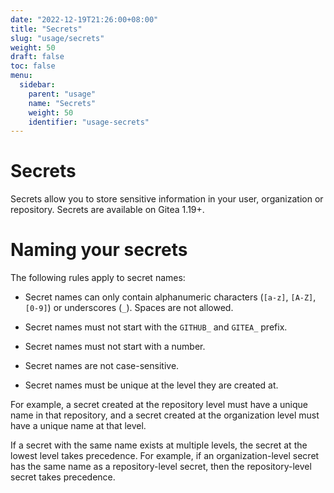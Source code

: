 ```yaml
---
date: "2022-12-19T21:26:00+08:00"
title: "Secrets"
slug: "usage/secrets"
weight: 50
draft: false
toc: false
menu:
  sidebar:
    parent: "usage"
    name: "Secrets"
    weight: 50
    identifier: "usage-secrets"
---
```


# Secrets

Secrets allow you to store sensitive information in your user, organization or repository.
Secrets are available on Gitea 1.19+.

# Naming your secrets

The following rules apply to secret names:

- Secret names can only contain alphanumeric characters (`[a-z]`, `[A-Z]`, `[0-9]`) or underscores (`_`). Spaces are not allowed.

- Secret names must not start with the `GITHUB_` and `GITEA_` prefix.

- Secret names must not start with a number.

- Secret names are not case-sensitive.

- Secret names must be unique at the level they are created at.

For example, a secret created at the repository level must have a unique name in that repository, and a secret created at the organization level must have a unique name at that level.

If a secret with the same name exists at multiple levels, the secret at the lowest level takes precedence. For example, if an organization-level secret has the same name as a repository-level secret, then the repository-level secret takes precedence.
